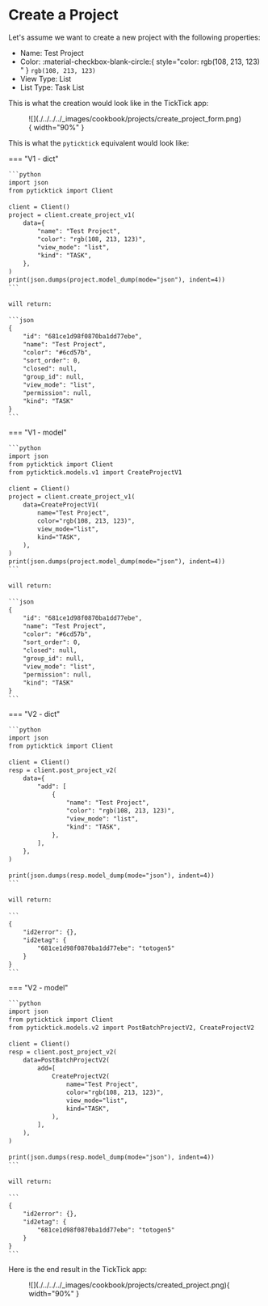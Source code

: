 # Create a Project

Let's assume we want to create a new project with the following properties:

- Name: Test Project
- Color: :material-checkbox-blank-circle:{ style="color: rgb(108, 213, 123) " } `rgb(108, 213, 123)`
- View Type: List
- List Type: Task List

This is what the creation would look like in the TickTick app:

<figure markdown="span">
    ![](./../../../_images/cookbook/projects/create_project_form.png){ width="90%" }
</figure>

This is what the `pyticktick` equivalent would look like:

=== "V1 - dict"

    ```python
    import json
    from pyticktick import Client

    client = Client()
    project = client.create_project_v1(
        data={
            "name": "Test Project",
            "color": "rgb(108, 213, 123)",
            "view_mode": "list",
            "kind": "TASK",
        },
    )
    print(json.dumps(project.model_dump(mode="json"), indent=4))
    ```

    will return:

    ```json
    {
        "id": "681ce1d98f0870ba1dd77ebe",
        "name": "Test Project",
        "color": "#6cd57b",
        "sort_order": 0,
        "closed": null,
        "group_id": null,
        "view_mode": "list",
        "permission": null,
        "kind": "TASK"
    }
    ```

=== "V1 - model"

    ```python
    import json
    from pyticktick import Client
    from pyticktick.models.v1 import CreateProjectV1

    client = Client()
    project = client.create_project_v1(
        data=CreateProjectV1(
            name="Test Project",
            color="rgb(108, 213, 123)",
            view_mode="list",
            kind="TASK",
        ),
    )
    print(json.dumps(project.model_dump(mode="json"), indent=4))
    ```

    will return:

    ```json
    {
        "id": "681ce1d98f0870ba1dd77ebe",
        "name": "Test Project",
        "color": "#6cd57b",
        "sort_order": 0,
        "closed": null,
        "group_id": null,
        "view_mode": "list",
        "permission": null,
        "kind": "TASK"
    }
    ```

=== "V2 - dict"

    ```python
    import json
    from pyticktick import Client

    client = Client()
    resp = client.post_project_v2(
        data={
            "add": [
                {
                    "name": "Test Project",
                    "color": "rgb(108, 213, 123)",
                    "view_mode": "list",
                    "kind": "TASK",
                },
            ],
        },
    )

    print(json.dumps(resp.model_dump(mode="json"), indent=4))
    ```

    will return:

    ```
    {
        "id2error": {},
        "id2etag": {
            "681ce1d98f0870ba1dd77ebe": "totogen5"
        }
    }
    ```

=== "V2 - model"

    ```python
    import json
    from pyticktick import Client
    from pyticktick.models.v2 import PostBatchProjectV2, CreateProjectV2

    client = Client()
    resp = client.post_project_v2(
        data=PostBatchProjectV2(
            add=[
                CreateProjectV2(
                    name="Test Project",
                    color="rgb(108, 213, 123)",
                    view_mode="list",
                    kind="TASK",
                ),
            ],
        ),
    )

    print(json.dumps(resp.model_dump(mode="json"), indent=4))
    ```

    will return:

    ```
    {
        "id2error": {},
        "id2etag": {
            "681ce1d98f0870ba1dd77ebe": "totogen5"
        }
    }
    ```

Here is the end result in the TickTick app:

<figure markdown="span">
    ![](./../../../_images/cookbook/projects/created_project.png){ width="90%" }
</figure>
